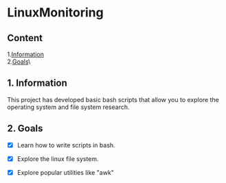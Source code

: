 # LinuxMonitoring

## Content
1.[Information](#1-information)\
2.[Goals](#2-goals)\

## 1. Information
This project has developed basic bash scripts that allow you to explore the operating system and file system research.

## 2. Goals

- [x] Learn how to write scripts in bash.
- [x] Explore the linux file system.
- [x] Explore popular utilities like "awk"


